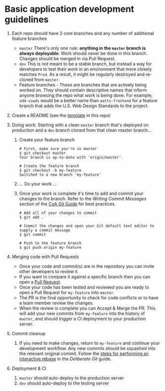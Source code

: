# Basic application development guidelines

1. Each repo should have 2 core branches and any number of additional feature branches

   - `master` 
      There's only one rule: **anything in the `master` branch is always deployable**. Work should never be done in this branch. Changes should be merged in via Pull Request.
   - `dev` 
      This is not meant to be a stable branch, but instead a way for developers to test their work in an environment that more closely matches `Prod`. As a result, it might be regularly destroyed and re-cloned from `master`.
   - Feature branches - These are branches that are actively being worked on. They should contain descriptive names that inform anyone browsing the repo what work is being done. For example, `add-uswds` would be a better name than `matts-frontend` for a feature branch that adds the U.S. Web Design Standards to the project.

2. Create a README (see the [template](README.md) in this repo)

3. Doing work:
   Starting with a clean `master` branch that's deployed on production and a `dev` branch cloned from that clean master branch...

   1. Create your feature branch 
      ```
      # First, make sure you're in master
      $ git checkout master
      Your branch is up-to-date with 'origin/master'.

      # Create the feature branch
      $ git checkout -b my-feature
      Switched to a new branch 'my-feature'
      ```

   2. … Do your work ...

   3. Once your work is complete it's time to add and commit your changes to the branch. Refer to the *Writing Commit Messages* section of the [CoA Git Guide](http://pages.austintexas.io/guides/developer-guide/git/) for best practices.

      ```
      # Add all of your changes to commit
      $ git add .

      # Commit the changes and open your Git default text editor to supply a commit message
      $ git commit

      # Push to the feature branch
      $ git push origin my-feature
      ```

4. Merging code with Pull Requests

   - Once your code and commit(s) are in the repository you can invite other developers to review it.
   - If you want to compare it against a specific branch then you can open a [Pull Request](https://help.github.com/articles/about-pull-requests/).
   - Once your code has been tested and reviewed you are ready to open a Pull Request for `my-feature` into `master`.
   - The PR is the final opportunity to check for code conflicts or to have a team member review the changes.
   - When the review is complete you can Accept & Merge the PR. This will add your new commits from `my-feature` into the history of `master`, and should trigger a CI deployment to your production server.

5. Commit cleanup

   1. If you need to make changes, return to `my-feature` and continue your development workflow. Any new commits should be squashed into the relevant original commit. Follow the [steps for performing an interactive rebase](http://www.rakeroutes.com/blog/deliberate-git/#using-git-rebase--i) in the *Deliberate Git* guide.

6. Deployment & CI

   1. `master` should auto-deploy to the production server
   2. `dev` should auto-deploy to the testing server